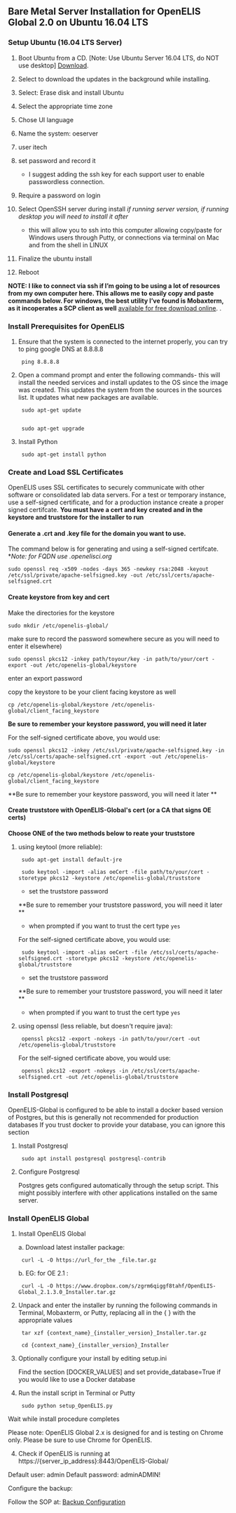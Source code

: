 ## Bare Metal Server Installation for OpenELIS Global 2.0 on Ubuntu 16.04 LTS

### Setup Ubuntu (16.04 LTS Server)

1. Boot Ubuntu from a CD. [Note: Use Ubuntu Server 16.04 LTS, do NOT use desktop] [Download](http://releases.ubuntu.com/16.04/).
2. Select to download the updates in the background while installing. 
3. Select: Erase disk and install Ubuntu
4. Select the appropriate time zone 
5. Chose UI language 
6. Name the system: oeserver 
7. user itech 
8. set password and record it 
    * I suggest adding the ssh key for each support user to enable passwordless connection. 
9. Require a password on login
11. Select OpenSSH server during install *if running server version, if running desktop you will need to install it after*
	* this will allow you to ssh into this computer allowing copy/paste for Windows users through Putty, or connections via terminal on Mac and from the shell in LINUX

13. Finalize the ubuntu install

14. Reboot

**NOTE: I like to connect via ssh if I’m going to be using a lot of resources from my own computer here. This allows me to easily copy and paste commands below. For windows, the best utility I’ve found is Mobaxterm, as it incoperates a SCP client as well** [available for free download online](https://mobaxterm.mobatek.net/).
.

### Install Prerequisites for OpenELIS

1. Ensure that the system is connected to the internet properly, you can try to ping google DNS at 8.8.8.8

        ping 8.8.8.8

2. Open a command prompt and enter the following commands- this will install the needed services and install updates to the OS since the image was created. 
This updates the system from the sources in the sources list. It updates what new packages are available.

	    sudo apt-get update


        sudo apt-get upgrade

3. Install Python

        sudo apt-get install python
    
### Create and Load SSL Certificates

OpenELIS uses SSL certificates to securely communicate with other software or consolidated lab data servers. For a test or temporary instance, use a self-signed certificate, and for a production instance create a proper signed certifcate. **You must have a cert and key created and in the keystore and truststore for the installer to run**

#### Generate a .crt and .key file for the domain you want to use. 

The command below is for generating and using a self-signed certifcate. **Note: for FQDN use *.openelisci.org**


    sudo openssl req -x509 -nodes -days 365 -newkey rsa:2048 -keyout /etc/ssl/private/apache-selfsigned.key -out /etc/ssl/certs/apache-selfsigned.crt


#### Create keystore from key and cert 
Make the directories for the keystore

    sudo mkdir /etc/openelis-global/

make sure to record the password somewhere secure as you will need to enter it elsewhere)

    sudo openssl pkcs12 -inkey path/toyour/key -in path/to/your/cert -export -out /etc/openelis-global/keystore
    
enter an export password 

copy the keystore to be your client facing keystore as well

    cp /etc/openelis-global/keystore /etc/openelis-global/client_facing_keystore
	
**Be sure to remember your keystore password, you will need it later**
	
For the self-signed certificate above, you would use:
	
    sudo openssl pkcs12 -inkey /etc/ssl/private/apache-selfsigned.key -in /etc/ssl/certs/apache-selfsigned.crt -export -out /etc/openelis-global/keystore

    cp /etc/openelis-global/keystore /etc/openelis-global/client_facing_keystore

**Be sure to remember your keystore password, you will need it later **
	
#### Create truststore with OpenELIS-Global's cert (or a CA that signs OE certs)

**Choose ONE of the two methods below to reate your truststore**

1. using keytool (more reliable):
   
	    sudo apt-get install default-jre
   
        sudo keytool -import -alias oeCert -file path/to/your/cert -storetype pkcs12 -keystore /etc/openelis-global/truststore
	
	* set the truststore password 
	
	**Be sure to remember your truststore password, you will need it later **
	
	* when prompted if you want to trust the cert type `yes`
	
	For the self-signed certificate above, you would use:
	
        sudo keytool -import -alias oeCert -file /etc/ssl/certs/apache-selfsigned.crt -storetype pkcs12 -keystore /etc/openelis-global/truststore
	
	* set the truststore password 
	
	**Be sure to remember your truststore password, you will need it later **
	
	* when prompted if you want to trust the cert type `yes`
   
	
	
2. using openssl (less reliable, but doesn't require java):
  
        openssl pkcs12 -export -nokeys -in path/to/your/cert -out /etc/openelis-global/truststore

	For the self-signed certificate above, you would use:
	
	    openssl pkcs12 -export -nokeys -in /etc/ssl/certs/apache-selfsigned.crt -out /etc/openelis-global/truststore
    
### Install Postgresql
OpenELIS-Global is configured to be able to install a docker based version of Postgres, but this is generally not recommended for production databases
If you trust docker to provide your database, you can ignore this section

1. Install Postgresql

	    sudo apt install postgresql postgresql-contrib

2. Configure Postgresql

    Postgres gets configured automatically through the setup script. This might possibly interfere with other applications installed on the same server.

	
### Install OpenELIS Global

1. Install OpenELIS Global

    a. Download latest installer package: 

        curl -L -O https://url_for_the _file.tar.gz
 
    b. EG: for OE 2.1 : 

        curl -L -O https://www.dropbox.com/s/zgrm6qiggf8tahf/OpenELIS-Global_2.1.3.0_Installer.tar.gz
 
2. Unpack and enter the installer by running the following commands in Terminal, Mobaxterm, or Putty, replacing all in the { } with the appropriate values

        tar xzf {context_name}_{installer_version}_Installer.tar.gz
    
        cd {context_name}_{installer_version}_Installer
    
3. Optionally configure your install by editing setup.ini

	Find the section [DOCKER_VALUES] and set provide_database=True if you would like to use a Docker database

3. Run the install script in Terminal or Putty

        sudo python setup_OpenELIS.py

Wait while install procedure completes

Please note: OpenELIS Global 2.x is designed for and is testing on Chrome only. Please be sure to use Chrome for OpenELIS. 

4. Check if OpenELIS is running at https://{server_ip_address}:8443/OpenELIS-Global/

Default user: admin
Default password: adminADMIN!

Configure the backup:

Follow the SOP at: [Backup Configuration](../backups)


